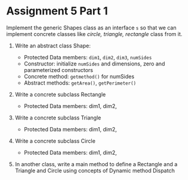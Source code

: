 # Assignment 5 Part 1
Implement the generic Shapes class as an interface `s` so that we can implement concrete classes like _circle, triangle, rectangle_ class from it.  
1. Write an abstract class Shape:
    * Protected Data members: `dim1`, `dim2`, `dim3`, `numSides` 
    * Constructor: initialize  `numSides`  and  dimensions,  zero  and parameterized constructors 
    * Concrete method: `getmethod()` for numSides 
    * Abstract methods: `getArea()`, `getPerimeter()`

2. Write a concrete subclass Rectangle
    * Protected Data members: dim1, dim2, 

3. Write a concrete subclass Triangle  
    * Protected Data members: dim1, dim2, 

4. Write a concrete subclass Circle  
    * Protected Data members: dim1, dim2, 

5. In another class, write a main method to define a Rectangle and a Triangle and Circle using concepts of Dynamic method Dispatch

